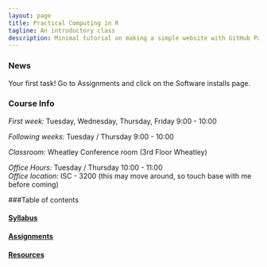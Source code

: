 ```yaml
---
layout: page
title: Practical Computing in R
tagline: An introductory class
description: Minimal tutorial on making a simple website with GitHub Pages
---
```


### News

Your first task! Go to Assignments and click on the Software installs page.  


### Course Info

*First week:* Tuesday, Wednesday, Thursday, Friday 9:00 - 10:00

*Following weeks:* Tuesday / Thursday 9:00 - 10:00

*Classroom:* Wheatley Conference room (3rd Floor Wheatley)

*Office Hours:* Tuesday / Thursday 10:00 - 11:00  
*Office location:* ISC - 3200 (this may move around, so touch base with me before coming)  



###Table of contents

#### [Syllabus](pages/syllabus.html)

#### [Assignments](pages/assignments.html)

#### [Resources](pages/resources.html)



